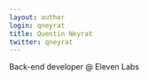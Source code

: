 ```yaml
---
layout: author
login: qneyrat
title: Quentin Neyrat
twitter: qneyrat
---
```


Back-end developer @ Eleven Labs 
